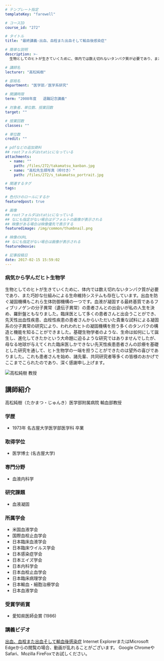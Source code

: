 ```yaml
---
# テンプレート指定
templateKey: "farewell"

# コースID
course_id: "272"

# タイトル
title: "最終講義-出血、血栓また出血そして輸血後感染症"

# 簡単な説明
description: >-
  生物としてのヒトが生きていくために、体内では数え切れないタンパク質が必要であり、また巧妙な仕組みによる生命維持システムも存在しています。出血を防ぐ凝固機構もこれら生体防御機構の一つです。血液が凝固...

# 講師名
lecturer: "高松純樹"

# 部局名
department: "医学部／医学系研究"

# 開講時限
term: "2008年度	退職記念講義"

# 対象者、単位数、授業回数
target: ""

# 授業回数
classes: ""

# 単位数
credit: ""

# pdfなどの追加資料
## rootフォルダはstaticになっている
attachments: 
  - name: "" 
    path: /files/272/takamatsu_kanban.jpg
  - name: "高松先生顔写真（枠付き）" 
    path: /files/272/s_takamatsu_portrait.jpg

# 関連するタグ
tags:

# 色付けのロールにするか
featuredpost: true

# 画像
## rootフォルダはstaticになっている
## なにも指定がない場合はデフォルトの画像が表示される
## 映像がある場合は映像優先で表示する
featuredimage: /img/common/thumbnail.png

# 映像のURL
## なにも指定がない場合は画像が表示される
featuredmovie: 

# 記事投稿日
date: 2017-02-15 15:59:02
---
```


### 病気から学んだヒト生物学

生物としてのヒトが生きていくために、体内では数え切れないタンパク質が必要であり、また巧妙な仕組みによる生命維持システムも存在しています。出血を防ぐ凝固機構もこれら生体防御機構の一つです。血液が凝固する最終基質であるフィブリノゲンの分子異常（遺伝子異常）の患者さんとの出会いが私の人生を決め、羅針盤ともなりました。臨床医として多くの患者さんと出会うことができ、先天性出血性疾患、血栓性疾患の患者さんからいただいた貴重な試料による凝固系の分子異常の研究により、われわれヒトの凝固機構を担う多くのタンパクの構造と機能を知ることができました。基礎生物学者のような、生命は如何にして誕生し、進化してきたかという大命題に迫るような研究ではありませんでしたが、母なる地球が与えてくれた臨床医しかできない先天性疾患患者さんの診療を基礎とした研究を通して、ヒト生物学の一端を担うことができたのは望外の喜びでありました。これも患者さんを始め、諸先輩、共同研究者等多くの皆様のおかげでここまでこられたのであり、深く感謝申し上げます。

![高松純樹 教授](/files/272/s_takamatsu_portrait.jpg) 
## 講師紹介

高松純樹（たかまつ・じゅんき）医学部附属病院 輸血部教授

### 学歴

* 1973年 名古屋大学医学部医学科 卒業

### 取得学位

* 医学博士 (名古屋大学)

### 専門分野

* 血液内科学

### 研究課題

* 血液凝固

### 所属学会

* 米国血液学会
* 国際血栓止血学会
* 日本臨床血液学会
* 日本臨床ウイルス学会
* 日本感染症学会
* 日本エイズ学会
* 日本内科学会
* 日本血栓止血学会
* 日本臨床病理学会
* 日本輸血・細胞治療学会
* 日本血液学会

### 受賞学術賞

* 愛知県医師会賞 (1986)

### 講義ビデオ

<a href="http://nuvideo.media.nagoya-u.ac.jp/embed/17cd3fd2b0ab343f1538c1e283cbf8769b7df411" target="blank">出血、血栓また出血そして輸血後感染症</a>
Internet ExplorerまたはMicrosoft Edgeからの閲覧の場合、動画が乱れることがございます。
Google ChromeやSafari、Mozilla FireFoxでお試しください。